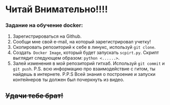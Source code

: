 # Читай Внимательно!!!!
### Задание на обучение docker:

1. Зарегистрироваться на Github.
2. Сообщи мне свой e-mail, на который зарегистрировал учетку!
3. Скопировать репозиторий к себе в линукс, используй `git clone`.
4. Создать` Docker Image`, который будет запускать `scpirt.py`. Скрипт выглядит следующем образом: `python <......>`.
5. Залей изменения в мой репозиторий гитхаб. Используй `git commit` и `git push`.
   P.S. всю информацию про взаимодействие с гитом, ты найдешь в интернете.
   P.P.S Всей знания о построение и запуски контейнеров ты должен был почеркнуть из видео.

## ~~Удачи тебе брат!~~